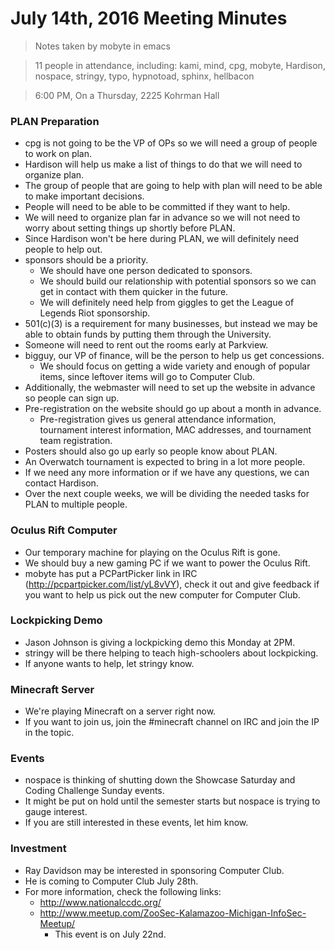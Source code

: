 # July 14th, 2016 Meeting Minutes
> Notes taken by mobyte in emacs

> 11 people in attendance, including: kami, mind, cpg, mobyte, Hardison, nospace, stringy, typo, hypnotoad, sphinx, hellbacon

> 6:00 PM, On a Thursday, 2225 Kohrman Hall

### PLAN Preparation
- cpg is not going to be the VP of OPs so we will need a group of people to work on plan.
- Hardison will help us make a list of things to do that we will need to organize plan.
- The group of people that are going to help with plan will need to be able to make important decisions.
- People will need to be able to be committed if they want to help.
- We will need to organize plan far in advance so we will not need to worry about setting things up shortly before PLAN.
- Since Hardison won't be here during PLAN, we will definitely need people to help out.
- sponsors should be a priority.
  - We should have one person dedicated to sponsors.
  - We should build our relationship with potential sponsors so we can get in contact with them quicker in the future.
  - We will definitely need help from giggles to get the League of Legends Riot sponsorship.
- 501(c)(3) is a requirement for many businesses, but instead we may be able to obtain funds by putting them through the University.
- Someone will need to rent out the rooms early at Parkview.
- bigguy, our VP of finance, will be the person to help us get concessions.
  - We should focus on getting a wide variety and enough of popular items, since leftover items will go to Computer Club.
- Additionally, the webmaster will need to set up the website in advance so people can sign up.
- Pre-registration on the website should go up about a month in advance.
  - Pre-registration gives us general attendance information, tournament interest information, MAC addresses, and tournament team registration.
- Posters should also go up early so people know about PLAN.
- An Overwatch tournament is expected to bring in a lot more people.
- If we need any more information or if we have any questions, we can contact Hardison.
- Over the next couple weeks, we will be dividing the needed tasks for PLAN to multiple people.

### Oculus Rift Computer
- Our temporary machine for playing on the Oculus Rift is gone.
- We should buy a new gaming PC if we want to power the Oculus Rift.
- mobyte has put a PCPartPicker link in IRC (http://pcpartpicker.com/list/yL8vVY), check it out and give feedback if you want to help us pick out the new computer for Computer Club.

### Lockpicking Demo
- Jason Johnson is giving a lockpicking demo this Monday at 2PM.
- stringy will be there helping to teach high-schoolers about lockpicking.
- If anyone wants to help, let stringy know.

### Minecraft Server
- We're playing Minecraft on a server right now.
- If you want to join us, join the #minecraft channel on IRC and join the IP in the topic.

### Events
- nospace is thinking of shutting down the Showcase Saturday and Coding Challenge Sunday events.
- It might be put on hold until the semester starts but nospace is trying to gauge interest.
- If you are still interested in these events, let him know.

### Investment
- Ray Davidson may be interested in sponsoring Computer Club.
- He is coming to Computer Club July 28th.
- For more information, check the following links:
  - http://www.nationalccdc.org/
  - http://www.meetup.com/ZooSec-Kalamazoo-Michigan-InfoSec-Meetup/
	- This event is on July 22nd.
